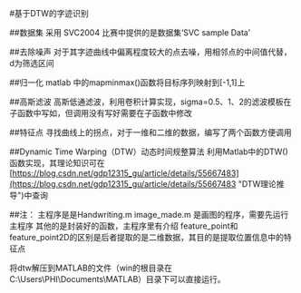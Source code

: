 #基于DTW的字迹识别

##数据集 
采用 SVC2004 比赛中提供的是数据集‘SVC sample Data’

##去除噪声
对于其字迹曲线中偏离程度较大的点去噪，用相邻点的中间值代替，d为筛选区间

##归一化
matlab 中的mapminmax()函数将目标序列映射到[-1,1]上

##高斯滤波
高斯低通滤波，利用卷积计算实现，sigma=0.5、1、2的滤波模板在子函数中写如，但调用没有写好需要在子函数中修改

##特征点
寻找曲线上的拐点，对于一维和二维的数据，编写了两个函数方便调用

##Dynamic Time Warping（DTW）动态时间规整算法
利用Matlab中的DTW()函数实现，其理论知识可在[https://blog.csdn.net/gdp12315_gu/article/details/55667483](https://blog.csdn.net/gdp12315_gu/article/details/55667483 "DTW理论推导")中查询

##注：
主程序是是Handwriting.m
image_made.m 是画图的程序，需要先运行主程序
其他的是封装好的函数，主程序里有介绍
feature_point和feature_point2D的区别是后者提取的是二维数据，其目的是提取位置信息中的特征点

将dtw解压到MATLAB的文件（win的根目录在C:\Users\PHI\Documents\MATLAB）目录下可以直接运行。
